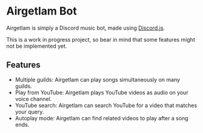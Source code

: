 # Airgetlam Bot

Airgetlam is simply a Discord music bot, made using [Discord.js](https://github.com/discordjs/discord.js).

This is a work in progress project, so bear in mind that some features might not be implemented yet.

## Features

* Multiple guilds: Airgetlam can play songs simultaneously on many guilds.
* Play from YouTube: Airgetlam plays YouTube videos as audio on your voice channel.
* YouTube search: Airgetlam can search YouTube for a video that matches your query.
* Autoplay mode: Airgetlam can find related videos to play after a song ends.
